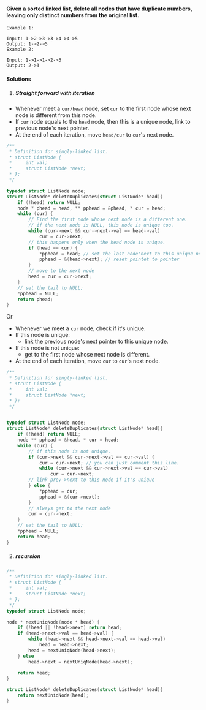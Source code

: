 #### Given a sorted linked list, delete all nodes that have duplicate numbers, leaving only distinct numbers from the original list.

```
Example 1:

Input: 1->2->3->3->4->4->5
Output: 1->2->5
Example 2:

Input: 1->1->1->2->3
Output: 2->3
```


#### Solutions

1. ##### Straight forward with iteration

- Whenever meet a `cur/head` node, set `cur` to the first node whose next node is different from this node.
- If `cur` node equals to the `head` node, then this is a unique node, link to previous node's next pointer.
- At the end of each iteration, move `head/cur` to `cur`'s next node.

```cpp
/**
 * Definition for singly-linked list.
 * struct ListNode {
 *     int val;
 *     struct ListNode *next;
 * };
 */

typedef struct ListNode node;
struct ListNode* deleteDuplicates(struct ListNode* head){
    if (!head) return NULL;
    node * phead = head, ** pphead = &phead, * cur = head;
    while (cur) {
        // Find the first node whose next node is a different one.
        // if the next node is NULL, this node is unique too.
        while (cur->next && cur->next->val == head->val)
            cur = cur->next;
        // this happens only when the head node is unique.
        if (head == cur) {
            *pphead = head; // set the last node'next to this unique node
            pphead = &(head->next); // reset pointet to pointer
        }
        // move to the next node
        head = cur = cur->next;
    }
    // set the tail to NULL;
    *pphead = NULL;
    return phead;
}
```

Or
- Whenever we meet a `cur` node, check if it's unique.
- If this node is unique:
    - link the previous node's next pointer to this unique node.
- If this node is not unique:
    - get to the first node whose next node is different.
- At the end of each iteration, move `cur` to `cur`'s next node.


```cpp
/**
 * Definition for singly-linked list.
 * struct ListNode {
 *     int val;
 *     struct ListNode *next;
 * };
 */


typedef struct ListNode node;
struct ListNode* deleteDuplicates(struct ListNode* head){
    if (!head) return NULL;
    node ** pphead = &head, * cur = head;
    while (cur) {
        // if this node is not unique.
        if (cur->next && cur->next->val == cur->val) {
            cur = cur->next; // you can just comment this line.
            while (cur->next && cur->next->val == cur->val)
                cur = cur->next;
        // link prev->next to this node if it's unique
        } else {
            *pphead = cur;
            pphead = &(cur->next);
        }
        // always get to the next node
        cur = cur->next;
    }
    // set the tail to NULL;
    *pphead = NULL;
    return head;
}
```


2. ##### recursion

```cpp
/**
 * Definition for singly-linked list.
 * struct ListNode {
 *     int val;
 *     struct ListNode *next;
 * };
 */
typedef struct ListNode node;

node * nextUniqNode(node * head) {
    if (!head || !head->next) return head;
    if (head->next->val == head->val) {
        while (head->next && head->next->val == head->val)
            head = head->next;
        head = nextUniqNode(head->next);
    } else
        head->next = nextUniqNode(head->next);

    return head;
}

struct ListNode* deleteDuplicates(struct ListNode* head){
    return nextUniqNode(head);
}
```
